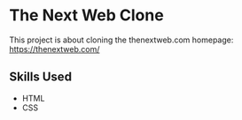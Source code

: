 # The Next Web Clone

This project is about cloning the thenextweb.com homepage: https://thenextweb.com/

## Skills Used

* HTML
* CSS